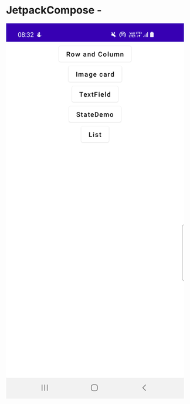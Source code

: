 # JetpackCompose -

![Alt text](https://github.com/ashishpujari204/JetpackCompose/blob/master/device-2021-08-07-083301.png "UI Component")
